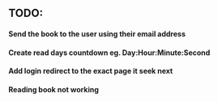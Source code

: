 ## TODO:
#### Send the book to the user using their email address
#### Create read days countdown eg. Day:Hour:Minute:Second
#### Add login redirect to the exact page it seek next
####  Reading book not working